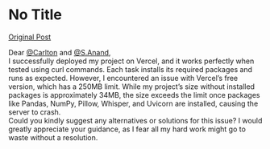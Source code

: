 # No Title

[Original Post](https://discourse.onlinedegree.iitm.ac.in/t/169029/333)

<p>Dear <a class="mention" href="/u/carlton">@Carlton</a> and <a class="mention" href="/u/s.anand">@S.Anand</a>,<br>
I successfully deployed my project on Vercel, and it works perfectly when tested using curl commands. Each task installs its required packages and runs as expected. However, I encountered an issue with Vercel’s free version, which has a 250MB limit. While my project’s size without installed packages is approximately 34MB, the size exceeds the limit once packages like Pandas, NumPy, Pillow, Whisper, and Uvicorn are installed, causing the server to crash.<br>
Could you kindly suggest any alternatives or solutions for this issue? I would greatly appreciate your guidance, as I fear all my hard work might go to waste without a resolution.</p>